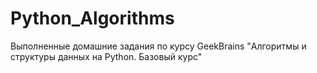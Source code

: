 # Python_Algorithms
Выполненные домашние задания по курсу GeekBrains "Алгоритмы и структуры данных на Python. Базовый курс"
